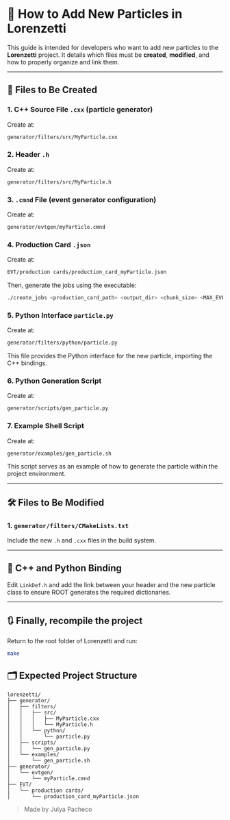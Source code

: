 # 🧪 How to Add New Particles in Lorenzetti

This guide is intended for developers who want to add new particles to the **Lorenzetti** project. It details which files must be **created**, **modified**, and how to properly organize and link them.

---

## 📁 Files to Be Created

### 1. C++ Source File `.cxx` (particle generator)
Create at:  
```bash
generator/filters/src/MyParticle.cxx
```

### 2. Header `.h`
Create at:  
```bash
generator/filters/src/MyParticle.h
```

### 3. `.cmnd` File (event generator configuration)
Create at:  
```bash
generator/evtgen/myParticle.cmnd
```

### 4. Production Card `.json`
Create at:  
```bash
EVT/production cards/production_card_myParticle.json
```

Then, generate the jobs using the executable:

```bash
./create_jobs <production_card_path> <output_dir> <chunk_size> <MAX_EVENT_NUM> <particle_name>
```

### 5. Python Interface `particle.py`
Create at:  
```bash
generator/filters/python/particle.py
```
This file provides the Python interface for the new particle, importing the C++ bindings.

### 6. Python Generation Script
Create at:  
```bash
generator/scripts/gen_particle.py
```

### 7. Example Shell Script
Create at:  
```bash
generator/examples/gen_particle.sh
```
This script serves as an example of how to generate the particle within the project environment.

---

## 🛠 Files to Be Modified

### 1. `generator/filters/CMakeLists.txt`
Include the new `.h` and `.cxx` files in the build system.

---

## 🔗 C++ and Python Binding

Edit `LinkDef.h` and add the link between your header and the new particle class to ensure ROOT generates the required dictionaries.

---

## 🔃 Finally, recompile the project

Return to the root folder of Lorenzetti and run:
```bash
make
```

## 🗂 Expected Project Structure

```
lorenzetti/
├── generator/
│   ├── filters/
│   │   ├── src/
│   │   │   ├── MyParticle.cxx
│   │   │   └── MyParticle.h
│   │   └── python/
│   │       └── particle.py
│   ├── scripts/
│   │   └── gen_particle.py
│   └── examples/
│       └── gen_particle.sh
├── generator/
│   └── evtgen/
│       └── myParticle.cmnd
├── EVT/
│   └── production cards/
│       └── production_card_myParticle.json
```

>Made by Julya Pacheco
